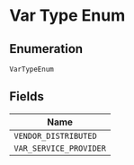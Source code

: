 
# Var Type Enum

## Enumeration

`VarTypeEnum`

## Fields

| Name |
|  --- |
| `VENDOR_DISTRIBUTED` |
| `VAR_SERVICE_PROVIDER` |

